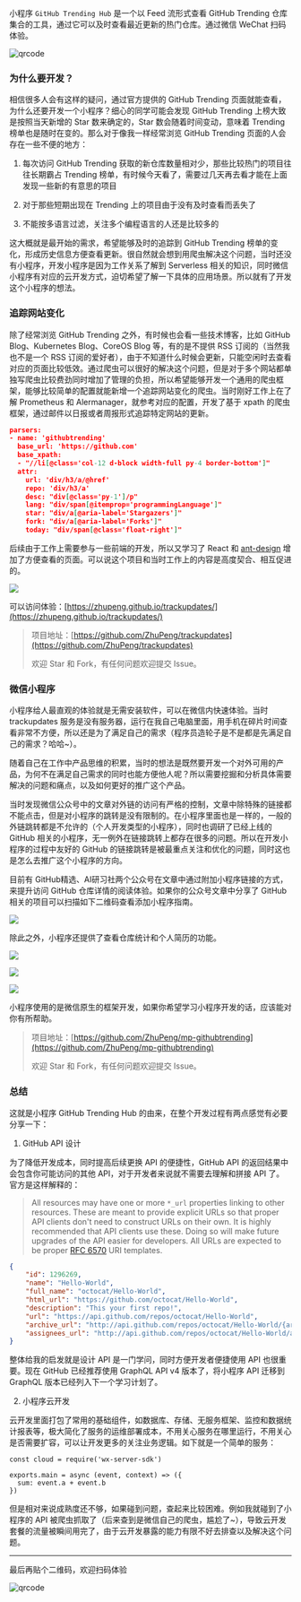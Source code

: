 小程序 `GitHub Trending Hub` 是一个以 Feed 流形式查看 GitHub Trending 仓库集合的工具，通过它可以及时查看最近更新的热门仓库。通过微信 WeChat 扫码体验。

![qrcode](https://7465-test-3c9b5e-1258459492.tcb.qcloud.la/qrcode.jpg)



### 为什么要开发？

相信很多人会有这样的疑问，通过官方提供的 GitHub Trending 页面就能查看，为什么还要开发一个小程序？细心的同学可能会发现 GitHub Trending 上榜大致是按照当天新增的 Star 数来确定的，Star 数会随着时间变动，意味着 Trending 榜单也是随时在变的。那么对于像我一样经常浏览 GitHub Trending 页面的人会存在一些不便的地方：

1. 每次访问 GitHub Trending 获取的新仓库数量相对少，那些比较热门的项目往往长期霸占 Trending 榜单，有时候今天看了，需要过几天再去看才能在上面发现一些新的有意思的项目

2. 对于那些短期出现在 Trending 上的项目由于没有及时查看而丢失了

3. 不能按多语言过滤，关注多个编程语言的人还是比较多的

这大概就是最开始的需求，希望能够及时的追踪到 GitHub Trending 榜单的变化，形成历史信息方便查看更新。很自然就会想到用爬虫解决这个问题，当时还没有小程序，开发小程序是因为工作关系了解到 Serverless 相关的知识，同时微信小程序有对应的云开发方式，迫切希望了解一下具体的应用场景。所以就有了开发这个小程序的想法。



### 追踪网站变化

除了经常浏览 GitHub Trending 之外，有时候也会看一些技术博客，比如 GitHub Blog、Kubernetes Blog、CoreOS Blog 等，有的是不提供 RSS 订阅的（当然我也不是一个 RSS 订阅的爱好者），由于不知道什么时候会更新，只能空闲时去查看对应的页面比较低效。通过爬虫可以很好的解决这个问题，但是对于多个网站都单独写爬虫比较费劲同时增加了管理的负担，所以希望能够开发一个通用的爬虫框架，能够比较简单的配置就能新增一个追踪网站变化的爬虫。当时刚好工作上在了解 Prometheus 和 Alermanager，就参考对应的配置，开发了基于 xpath 的爬虫框架，通过邮件以日报或者周报形式追踪特定网站的更新。

```json
parsers:
- name: 'githubtrending'
  base_url: 'https://github.com'
  base_xpath:
  - "//li[@class='col-12 d-block width-full py-4 border-bottom']"
  attr:
    url: 'div/h3/a/@href'
    repo: 'div/h3/a'
    desc: "div[@class='py-1']/p"
    lang: "div/span[@itemprop='programmingLanguage']"
    star: "div/a[@aria-label='Stargazers']"
    fork: "div/a[@aria-label='Forks']"
    today: "div/span[@class='float-right']"
```

后续由于工作上需要参与一些前端的开发，所以又学习了 React 和 [ant-design](https://github.com/ant-design/ant-design) 增加了方便查看的页面。可以说这个项目和当时工作上的内容是高度契合、相互促进的。

![](https://7465-test-3c9b5e-1258459492.tcb.qcloud.la/trackupdates/webui.png)

可以访问体验：[https://zhupeng.github.io/trackupdates/](https://zhupeng.github.io/trackupdates/)

>项目地址：[https://github.com/ZhuPeng/trackupdates](https://github.com/ZhuPeng/trackupdates)
>
>欢迎 Star 和 Fork，有任何问题欢迎提交 Issue。



### 微信小程序

小程序给人最直观的体验就是无需安装软件，可以在微信内快速体验。当时 trackupdates 服务是没有服务器，运行在我自己电脑里面，用手机在碎片时间查看非常不方便，所以还是为了满足自己的需求（程序员造轮子是不是都是先满足自己的需求？哈哈~）。

随着自己在工作中产品思维的积累，当时的想法是既然要开发一个对外可用的产品，为何不在满足自己需求的同时也能方便他人呢？所以需要挖掘和分析具体需要解决的问题和痛点，以及如何更好的推广这个产品。

当时发现微信公众号中的文章对外链的访问有严格的控制，文章中除特殊的链接都不能点击，但是对小程序的跳转是没有限制的。在小程序里面也是一样的，一般的外链跳转都是不允许的（个人开发类型的小程序），同时也调研了已经上线的 GitHub 相关的小程序，无一例外在链接跳转上都存在很多的问题。所以在开发小程序的过程中友好的 GitHub 的链接跳转是被最重点关注和优化的问题，同时这也是怎么去推广这个小程序的方向。

目前有 GitHub精选、AI研习社两个公众号在文章中通过附加小程序链接的方式，来提升访问 GitHub 仓库详情的阅读体验。如果你的公众号文章中分享了 GitHub 相关的项目可以扫描如下二维码查看添加小程序指南。

![](https://7465-test-3c9b5e-1258459492.tcb.qcloud.la/mp-githubtrending/minip-github-apidoc.png)

除此之外，小程序还提供了查看仓库统计和个人简历的功能。

![](https://7465-test-3c9b5e-1258459492.tcb.qcloud.la/mp-githubtrending/mimip-index.jpeg)

![](https://7465-test-3c9b5e-1258459492.tcb.qcloud.la/mp-githubtrending/minip-stats.jpeg)

![](https://7465-test-3c9b5e-1258459492.tcb.qcloud.la/mp-githubtrending/minip-resume.jpeg)

小程序使用的是微信原生的框架开发，如果你希望学习小程序开发的话，应该能对你有所帮助。

> 项目地址：[https://github.com/ZhuPeng/mp-githubtrending](https://github.com/ZhuPeng/mp-githubtrending)
>
> 欢迎 Star 和 Fork，有任何问题欢迎提交 Issue。



### 总结

这就是小程序 GitHub Trending Hub 的由来，在整个开发过程有两点感觉有必要分享一下：

1. GitHub API 设计

为了降低开发成本，同时提高后续更换 API 的便捷性，GitHub API 的返回结果中会包含你可能访问的其他 API，对于开发者来说就不需要去理解和拼接 API 了。官方是这样解释的：

>All resources may have one or more `*_url` properties linking to other resources. These are meant to provide explicit URLs so that proper API clients don't need to construct URLs on their own. It is highly recommended that API clients use these. Doing so will make future upgrades of the API easier for developers. All URLs are expected to be proper [RFC 6570](http://tools.ietf.org/html/rfc6570) URI templates.



```json
{
    "id": 1296269,
    "name": "Hello-World",
    "full_name": "octocat/Hello-World",
    "html_url": "https://github.com/octocat/Hello-World",
    "description": "This your first repo!",
    "url": "https://api.github.com/repos/octocat/Hello-World",
    "archive_url": "http://api.github.com/repos/octocat/Hello-World/{archive_format}{/ref}",
    "assignees_url": "http://api.github.com/repos/octocat/Hello-World/assignees{/user}"
}
```

整体给我的启发就是设计 API 是一门学问，同时方便开发者便捷使用 API 也很重要。现在 GitHub 已经推荐使用 GraphQL API v4 版本了，将小程序 API 迁移到 GraphQL 版本已经列入下一个学习计划了。

2. 小程序云开发

云开发里面打包了常用的基础组件，如数据库、存储、无服务框架、监控和数据统计报表等，极大简化了服务的运维部署成本，不用关心服务在哪里运行，不用关心是否需要扩容，可以让开发更多的关注业务逻辑。如下就是一个简单的服务：

```
const cloud = require('wx-server-sdk')

exports.main = async (event, context) => ({
  sum: event.a + event.b
})
```

但是相对来说成熟度还不够，如果碰到问题，查起来比较困难。例如我就碰到了小程序的 API 被爬虫抓取了（后来查到是微信自己的爬虫，尴尬了~），导致云开发套餐的流量被瞬间用完了，由于云开发暴露的能力有限不好去排查以及解决这个问题。

***

最后再贴个二维码，欢迎扫码体验

![qrcode](https://7465-test-3c9b5e-1258459492.tcb.qcloud.la/qrcode.jpg)

